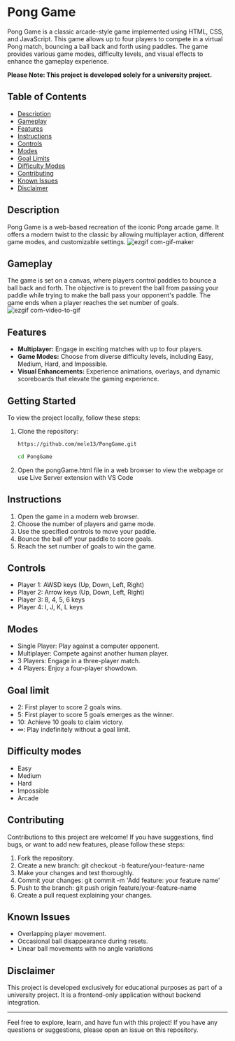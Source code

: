 # Pong Game
Pong Game is a classic arcade-style game implemented using HTML, CSS, and JavaScript. This game allows up to four players to compete in a virtual Pong match, bouncing a ball back and forth using paddles. The game provides various game modes, difficulty levels, and visual effects to enhance the gameplay experience.

**Please Note: This project is developed solely for a university project.**

## Table of Contents
- [Description](#description)
- [Gameplay](#gameplay)
- [Features](#features)
- [Instructions](#instructions)
- [Controls](#controls)
- [Modes](#modes)
- [Goal Limits](#goal-limits)
- [Difficulty Modes](#difficulty-modes)
- [Contributing](#contributing)
- [Known Issues](#known-issues)
- [Disclaimer](#disclaimer)

## Description
Pong Game is a web-based recreation of the iconic Pong arcade game. It offers a modern twist to the classic by allowing multiplayer action, different game modes, and customizable settings.
![ezgif com-gif-maker](https://github.com/mele13/PongGame/assets/87198060/2cd996e1-d4d7-4edb-9389-eedde12ff013)

## Gameplay
The game is set on a canvas, where players control paddles to bounce a ball back and forth. The objective is to prevent the ball from passing your paddle while trying to make the ball pass your opponent's paddle. The game ends when a player reaches the set number of goals.
![ezgif com-video-to-gif](https://github.com/mele13/PongGame/assets/87198060/acea3953-529f-4e15-b3c5-4493d8b3e6d5)

## Features
- **Multiplayer:** Engage in exciting matches with up to four players.
- **Game Modes:** Choose from diverse difficulty levels, including Easy, Medium, Hard, and Impossible.
- **Visual Enhancements:** Experience animations, overlays, and dynamic scoreboards that elevate the gaming experience.

## Getting Started

To view the project locally, follow these steps:

1. Clone the repository:
   ```bash
   https://github.com/mele13/PongGame.git
   ```
   ```bash
   cd PongGame
   ```
2. Open the pongGame.html file in a web browser to view the webpage or use Live Server extension with VS Code

## Instructions
1. Open the game in a modern web browser.
2. Choose the number of players and game mode.
3. Use the specified controls to move your paddle.
4. Bounce the ball off your paddle to score goals.
5. Reach the set number of goals to win the game.

## Controls
- Player 1: AWSD keys (Up, Down, Left, Right)
- Player 2: Arrow keys (Up, Down, Left, Right)
- Player 3: 8, 4, 5, 6 keys
- Player 4: I, J, K, L keys

## Modes
- Single Player: Play against a computer opponent.
- Multiplayer: Compete against another human player.
- 3 Players: Engage in a three-player match.
- 4 Players: Enjoy a four-player showdown.

## Goal limit
- 2: First player to score 2 goals wins.
- 5: First player to score 5 goals emerges as the winner.
- 10: Achieve 10 goals to claim victory.
- ∞: Play indefinitely without a goal limit.

## Difficulty modes
- Easy
- Medium
- Hard
- Impossible
- Arcade

## Contributing
Contributions to this project are welcome! If you have suggestions, find bugs, or want to add new features, please follow these steps:
1.  Fork the repository.
2. Create a new branch: git checkout -b feature/your-feature-name
3. Make your changes and test thoroughly.
4. Commit your changes: git commit -m 'Add feature: your feature name'
5. Push to the branch: git push origin feature/your-feature-name
6. Create a pull request explaining your changes.

## Known Issues
- Overlapping player movement.
- Occasional ball disappearance during resets.
- Linear ball movements with no angle variations

## Disclaimer
This project is developed exclusively for educational purposes as part of a university project. It is a frontend-only application without backend integration.

--------------------------------------------------

Feel free to explore, learn, and have fun with this project! If you have any questions or suggestions, please open an issue on this repository.
